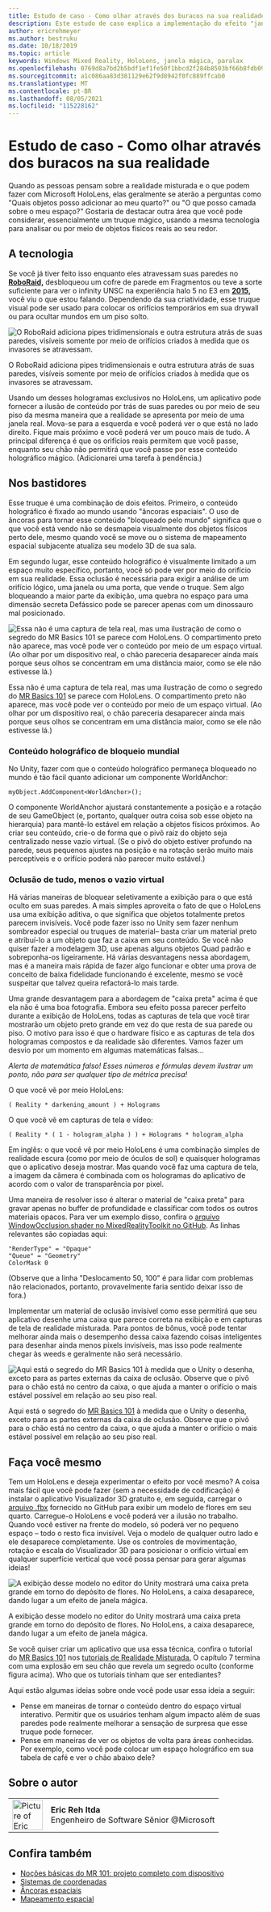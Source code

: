 ```yaml
---
title: Estudo de caso - Como olhar através dos buracos na sua realidade
description: Este estudo de caso explica a implementação do efeito "janela mágica" HoloLens, permitindo que o usuário veja atrás de paredes, abaixo do chão e em aberturas virtuais.
author: ericrehmeyer
ms.author: bestruku
ms.date: 10/18/2019
ms.topic: article
keywords: Windows Mixed Reality, HoloLens, janela mágica, paralax
ms.openlocfilehash: 0769d8a7bd2b5bdf1ef1fe50f1bbcd2f284b8503bf66b8fdb09b2206b716ea65
ms.sourcegitcommit: a1c086aa83d381129e62f9d8942f0fc889ffcab0
ms.translationtype: MT
ms.contentlocale: pt-BR
ms.lasthandoff: 08/05/2021
ms.locfileid: "115228162"
---
```

# <a name="case-study---looking-through-holes-in-your-reality"></a>Estudo de caso - Como olhar através dos buracos na sua realidade

Quando as pessoas pensam sobre a realidade misturada e o que podem fazer com Microsoft HoloLens, elas geralmente se aterão a perguntas como "Quais objetos posso adicionar ao meu quarto?" ou "O que posso camada sobre o meu espaço?" Gostaria de destacar outra área que você pode considerar, essencialmente um truque mágico, usando a mesma tecnologia para analisar ou por meio de objetos físicos reais ao seu redor.

## <a name="the-tech"></a>A tecnologia

Se você já tiver feito isso enquanto eles atravessam suas paredes **[](case-study-creating-an-immersive-experience-in-fragments.md)** no **[RoboRaid,](https://www.youtube.com/watch?v=Hf9qkURqtbM)** desbloqueou um cofre de parede em Fragmentos ou teve a sorte suficiente para ver o infinity UNSC na experiência halo 5 no E3 em **[2015,](https://www.youtube.com/watch?v=QDw5QjDtFy8)** você viu o que estou falando. Dependendo da sua criatividade, esse truque visual pode ser usado para colocar os orifícios temporários em sua drywall ou para ocultar mundos em um piso solto.

![O RoboRaid adiciona pipes tridimensionais e outra estrutura atrás de suas paredes, visíveis somente por meio de orifícios criados à medida que os invasores se atravessam.](../develop/unity/images/roboraid-640px.png)

O RoboRaid adiciona pipes tridimensionais e outra estrutura atrás de suas paredes, visíveis somente por meio de orifícios criados à medida que os invasores se atravessam.

Usando um desses hologramas exclusivos no HoloLens, um aplicativo pode fornecer a ilusão de conteúdo por trás de suas paredes ou por meio de seu piso da mesma maneira que a realidade se apresenta por meio de uma janela real. Mova-se para a esquerda e você poderá ver o que está no lado direito. Fique mais próximo e você poderá ver um pouco mais de tudo. A principal diferença é que os orifícios reais permitem que você passe, enquanto seu chão não permitirá que você passe por esse conteúdo holográfico mágico. (Adicionarei uma tarefa à pendência.)

## <a name="behind-the-scenes"></a>Nos bastidores

Esse truque é uma combinação de dois efeitos. Primeiro, o conteúdo holográfico é fixado ao mundo usando "âncoras espaciais". O uso de âncoras para tornar esse conteúdo "bloqueado pelo mundo" significa que o que você está vendo não se desmapeia visualmente dos objetos físicos perto dele, mesmo quando você se move ou o sistema de mapeamento espacial subjacente atualiza seu modelo 3D de sua sala.

Em segundo lugar, esse conteúdo holográfico é visualmente limitado a um espaço muito específico, portanto, você só pode ver por meio do orifício em sua realidade. Essa oclusão é necessária para exigir a análise de um orifício lógico, uma janela ou uma porta, que vende o truque. Sem algo bloqueando a maior parte da exibição, uma quebra no espaço para uma dimensão secreta Defássico pode se parecer apenas com um dinossauro mal posicionado.

![Essa não é uma captura de tela real, mas uma ilustração de como o segredo do MR Basics 101 se parece com HoloLens. O compartimento preto não aparece, mas você pode ver o conteúdo por meio de um espaço virtual. (Ao olhar por um dispositivo real, o chão pareceria desaparecer ainda mais porque seus olhos se concentram em uma distância maior, como se ele não estivesse lá.)](images/origamiholecomposited-640px.png)

Essa não é uma captura de tela real, mas uma ilustração de como o segredo do [MR Basics 101](../develop/unity/tutorials/holograms-101.md) se parece com HoloLens. O compartimento preto não aparece, mas você pode ver o conteúdo por meio de um espaço virtual. (Ao olhar por um dispositivo real, o chão pareceria desaparecer ainda mais porque seus olhos se concentram em uma distância maior, como se ele não estivesse lá.)

### <a name="world-locking-holographic-content"></a>Conteúdo holográfico de bloqueio mundial

No Unity, fazer com que o conteúdo holográfico permaneça bloqueado no mundo é tão fácil quanto adicionar um componente WorldAnchor:

```
myObject.AddComponent<WorldAnchor>();
```

O componente WorldAnchor ajustará constantemente a posição e a rotação de seu GameObject (e, portanto, qualquer outra coisa sob esse objeto na hierarquia) para mantê-lo estável em relação a objetos físicos próximos. Ao criar seu conteúdo, crie-o de forma que o pivô raiz do objeto seja centralizado nesse vazio virtual. (Se o pivô do objeto estiver profundo na parede, seus pequenos ajustes na posição e na rotação serão muito mais perceptíveis e o orifício poderá não parecer muito estável.)

### <a name="occluding-everything-but-the-virtual-hole"></a>Oclusão de tudo, menos o vazio virtual

Há várias maneiras de bloquear seletivamente a exibição para o que está oculto em suas paredes. A mais simples aproveita o fato de que o HoloLens usa uma exibição aditiva, o que significa que objetos totalmente pretos parecem invisíveis. Você pode fazer isso no Unity sem fazer nenhum sombreador especial ou truques de material– basta criar um material preto e atribuí-lo a um objeto que faz a caixa em seu conteúdo. Se você não quiser fazer a modelagem 3D, use apenas alguns objetos Quad padrão e sobreponha-os ligeiramente. Há várias desvantagens nessa abordagem, mas é a maneira mais rápida de fazer algo funcionar e obter uma prova de conceito de baixa fidelidade funcionando é excelente, mesmo se você suspeitar que talvez queira refactorá-lo mais tarde.

Uma grande desvantagem para a abordagem de "caixa preta" acima é que ela não é uma boa fotografia. Embora seu efeito possa parecer perfeito durante a exibição de HoloLens, todas as capturas de tela que você tirar mostrarão um objeto preto grande em vez do que resta de sua parede ou piso. O motivo para isso é que o hardware físico e as capturas de tela dos hologramas compostos e da realidade são diferentes. Vamos fazer um desvio por um momento em algumas matemáticas falsas...

*Alerta de matemática falso! Esses números e fórmulas devem ilustrar um ponto, não para ser qualquer tipo de métrica precisa!*

O que você vê por meio HoloLens:

```
( Reality * darkening_amount ) + Holograms
```

O que você vê em capturas de tela e vídeo:

```
( Reality * ( 1 - hologram_alpha ) ) + Holograms * hologram_alpha
```

Em inglês: o que você vê por meio HoloLens é uma combinação simples de realidade escura (como por meio de óculos de sol) e quaisquer hologramas que o aplicativo deseja mostrar. Mas quando você faz uma captura de tela, a imagem da câmera é combinada com os hologramas do aplicativo de acordo com o valor de transparência por pixel.

Uma maneira de resolver isso é alterar o material de "caixa preta" para gravar apenas no buffer de profundidade e classificar com todos os outros materiais opacos. Para ver um exemplo disso, confira o [arquivo WindowOcclusion.shader no MixedRealityToolkit no GitHub](https://github.com/Microsoft/MixedRealityToolkit-Unity/blob/htk_release/Assets/HoloToolkit/Common/Shaders/WindowOcclusion.shader). As linhas relevantes são copiadas aqui:

```
"RenderType" = "Opaque"
"Queue" = "Geometry"
ColorMask 0
```

(Observe que a linha "Deslocamento 50, 100" é para lidar com problemas não relacionados, portanto, provavelmente faria sentido deixar isso de fora.)

Implementar um material de oclusão invisível como esse permitirá que seu aplicativo desenhe uma caixa que parece correta na exibição e em capturas de tela de realidade misturada. Para pontos de bônus, você pode tentar melhorar ainda mais o desempenho dessa caixa fazendo coisas inteligentes para desenhar ainda menos pixels invisíveis, mas isso pode realmente chegar às weeds e geralmente não será necessário.

![Aqui está o segredo do MR Basics 101 à medida que o Unity o desenha, exceto para as partes externas da caixa de oclusão. Observe que o pivô para o chão está no centro da caixa, o que ajuda a manter o orifício o mais estável possível em relação ao seu piso real.](images/underworld-occluded-640px.png)

Aqui está o segredo do [MR Basics 101](../develop/unity/tutorials/holograms-101.md) à medida que o Unity o desenha, exceto para as partes externas da caixa de oclusão. Observe que o pivô para o chão está no centro da caixa, o que ajuda a manter o orifício o mais estável possível em relação ao seu piso real.

## <a name="do-it-yourself"></a>Faça você mesmo

Tem um HoloLens e deseja experimentar o efeito por você mesmo? A coisa mais fácil que você pode fazer (sem a necessidade de codificação) é instalar o aplicativo Visualizador 3D gratuito e, em seguida, carregar o [arquivo .fbx](https://github.com/Microsoft/HolographicAcademy/tree/CaseStudy-MagicWindow/MagicWindow) fornecido no GitHub para exibir um modelo de flores em seu quarto. Carregue-o HoloLens e você poderá ver a ilusão no trabalho. Quando você estiver na frente do modelo, só poderá ver no pequeno espaço – todo o resto fica invisível. Veja o modelo de qualquer outro lado e ele desaparece completamente. Use os controles de movimentação, rotação e escala do Visualizador 3D para posicionar o orifício virtual em qualquer superfície vertical que você possa pensar para gerar algumas ideias!

![A exibição desse modelo no editor do Unity mostrará uma caixa preta grande em torno do depósito de flores. No HoloLens, a caixa desaparece, dando lugar a um efeito de janela mágica.](images/magicwindowflowerpotineditor.png)

A exibição desse modelo no editor do Unity mostrará uma caixa preta grande em torno do depósito de flores. No HoloLens, a caixa desaparece, dando lugar a um efeito de janela mágica.

Se você quiser criar um aplicativo que usa essa técnica, confira o tutorial do [MR Basics 101](../develop/unity/tutorials/holograms-101.md) nos [tutoriais de Realidade Misturada.](../develop/unity/tutorials.md) O capítulo 7 termina com uma explosão em seu chão que revela um segredo oculto (conforme figura acima). Who que os tutoriais tinham que ser entediantes?

Aqui estão algumas ideias sobre onde você pode usar essa ideia a seguir:
* Pense em maneiras de tornar o conteúdo dentro do espaço virtual interativo. Permitir que os usuários tenham algum impacto além de suas paredes pode realmente melhorar a sensação de surpresa que esse truque pode fornecer.
* Pense em maneiras de ver os objetos de volta para áreas conhecidas. Por exemplo, como você pode colocar um espaço holográfico em sua tabela de café e ver o chão abaixo dele?

## <a name="about-the-author"></a>Sobre o autor

<table style="border-collapse:collapse">
<tr>
<td style="border-style: none" width="60px"><img alt="Picture of Eric Rehmeyer" width="60" height="60" src="images/genericusertile.jpg"></td>
<td style="border-style: none"><b>Eric Reh ltda</b><br>Engenheiro de Software Sênior @Microsoft</td>
</tr>
</table>

## <a name="see-also"></a>Confira também
* [Noções básicas do MR 101: projeto completo com dispositivo](../develop/unity/tutorials/holograms-101.md)
* [Sistemas de coordenadas](../design/coordinate-systems.md)
* [Âncoras espaciais](../design/spatial-anchors.md)
* [Mapeamento espacial](../design/spatial-mapping.md)
